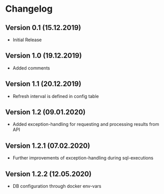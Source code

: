 # Changelog #

## Version 0.1 (15.12.2019)
* Initial Release

## Version 1.0 (19.12.2019)
* Added comments

## Version 1.1 (20.12.2019)
* Refresh interval is defined in config table

## Version 1.2 (09.01.2020)
* Added exception-handling for requesting and processing results from API

## Version 1.2.1 (07.02.2020)
* Further improvements of exception-handling during sql-executions

## Version 1.2.2 (12.05.2020)
* DB configuration through docker env-vars 
